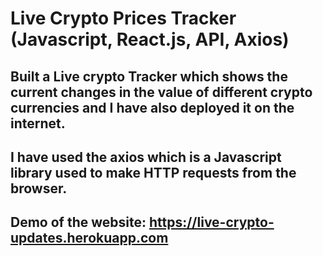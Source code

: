 # Live Crypto Prices Tracker (Javascript, React.js, API, Axios)

## Built a Live crypto Tracker which shows the current changes in the value of different crypto currencies and I have also deployed it on the internet. 

## I have used the axios which is a Javascript library used to make HTTP requests from the browser.

## Demo of the website: https://live-crypto-updates.herokuapp.com
